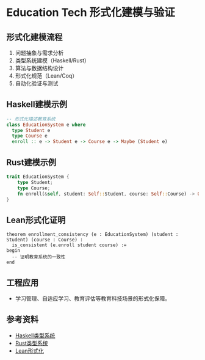 # Education Tech 形式化建模与验证

## 形式化建模流程
1. 问题抽象与需求分析
2. 类型系统建模（Haskell/Rust）
3. 算法与数据结构设计
4. 形式化规范（Lean/Coq）
5. 自动化验证与测试

## Haskell建模示例
```haskell
-- 形式化描述教育系统
class EducationSystem e where
  type Student e
  type Course e
  enroll :: e -> Student e -> Course e -> Maybe (Student e)
```

## Rust建模示例
```rust
trait EducationSystem {
    type Student;
    type Course;
    fn enroll(&self, student: Self::Student, course: Self::Course) -> Option<Self::Student>;
}
```

## Lean形式化证明
```lean
theorem enrollment_consistency (e : EducationSystem) (student : Student) (course : Course) :
  is_consistent (e.enroll student course) :=
begin
  -- 证明教育系统的一致性
end
```

## 工程应用
- 学习管理、自适应学习、教育评估等教育科技场景的形式化保障。

## 参考资料
- [Haskell类型系统](https://wiki.haskell.org/Type_systems)
- [Rust类型系统](https://doc.rust-lang.org/book/ch10-02-traits.html)
- [Lean形式化](https://leanprover.github.io/) 